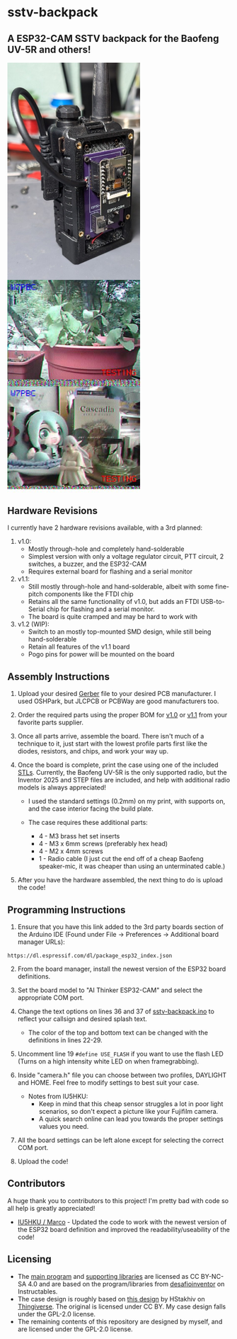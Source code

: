 # sstv-backpack
## A ESP32-CAM SSTV backpack for the Baofeng UV-5R and others!

<img align="center" src="./img/radio.jpg" width="300">
<img align="center" src="./img/sstv1.jpg" width="300">
<img align="center" src="./img/sstv2.jpg" width="300">

## Hardware Revisions
I currently have 2 hardware revisions available, with a 3rd planned: 
1. v1.0:
    * Mostly through-hole and completely hand-solderable
    * Simplest version with only a voltage regulator circuit, PTT circuit, 2 switches, a buzzer, and the ESP32-CAM
    * Requires external board for flashing and a serial monitor
2. v1.1: 
    * Still mostly through-hole and hand-solderable, albeit with some fine-pitch components like the FTDI chip
    * Retains all the same functionality of v1.0, but adds an FTDI USB-to-Serial chip for flashing and a serial monitor.
    * The board is quite cramped and may be hard to work with
3. v1.2 (WIP):
    * Switch to an mostly top-mounted SMD design, while still being hand-solderable
    * Retain all features of the v1.1 board
    * Pogo pins for power will be mounted on the board 

## Assembly Instructions
1. Upload your desired [Gerber](./hardware/gerbers/) file to your desired PCB manufacturer. I used OSHPark, but JLCPCB or PCBWay are good manufacturers too.

2. Order the required parts using the proper BOM for [v1.0](./hardware/v1.0/sstv-backpack.csv) or [v1.1](./hardware/v1.1/sstv-backpack.csv) from your favorite parts supplier.

3. Once all parts arrive, assemble the board. There isn't much of a technique to it, just start with the lowest profile parts first like the diodes, resistors, and chips, and work your way up.

4. Once the board is complete, print the case using one of the included [STLs](./hardware/case). Currently, the Baofeng UV-5R is the only supported radio, but the Inventor 2025 and STEP files are included, and help with additional radio models is always appreciated!

    * I used the standard settings (0.2mm) on my print, with supports on, and the case interior facing the build plate.

    * The case requires these additional parts:
        * 4 - M3 brass het set inserts
        * 4 - M3 x 6mm screws (preferably hex head)
        * 4 - M2 x 4mm screws
        * 1 - Radio cable (I just cut the end off of a cheap Baofeng speaker-mic, it was cheaper than using an unterminated cable.)

5. After you have the hardware assembled, the next thing to do is upload the code!

## Programming Instructions
1. Ensure that you have this link added to the 3rd party boards section of the Arduino IDE (Found under File -> Preferences -> Additional board manager URLs):
```
https://dl.espressif.com/dl/package_esp32_index.json
```

2. From the board manager, install the newest version of the ESP32 board definitions.

3. Set the board model to "AI Thinker ESP32-CAM" and select the appropriate COM port.

4. Change the text options on lines 36 and 37 of [sstv-backpack.ino](./code/sstv-backpack.ino) to reflect your callsign and desired splash text.
    * The color of the top and bottom text can be changed with the definitions in lines 22-29. 

5. Uncomment line 19 ```#define USE_FLASH``` if you want to use the flash LED (Turns on a high intensity white LED on when framegrabbing).

6. Inside "camera.h" file you can choose between two profiles, DAYLIGHT and HOME. Feel free to modify settings to best suit your case. 
	* Notes from IU5HKU:
		* Keep in mind that this cheap sensor struggles a lot in poor light scenarios, so don't expect a picture like your Fujifilm camera.
		* A quick search online can lead you towards the proper settings values you need.

7. All the board settings can be left alone except for selecting the correct COM port.

8. Upload the code!

## Contributors
 A huge thank you to contributors to this project! I'm pretty bad with code so all help is greatly appreciated!

 * [IU5HKU / Marco](https://github.com/IU5HKU) - Updated the code to work with the newest version of the ESP32 board definition and improved the readability/useability of the code!

## Licensing
* The [main program](./code/sstv-backpack.ino) and [supporting libraries](./code/) are licensed as CC BY-NC-SA 4.0 and are based on the program/libraries from [desafioinventor](https://www.instructables.com/SSTV-Capsule-V2-for-High-Altitude-Balloons/) on Instructables. 
* The case design is roughly based on [this design](https://www.thingiverse.com/thing:5270394) by HStakhiv on [Thingiverse](https://www.thingiverse.com/hstakhiv/designs). The original is licensed under CC BY. My case design falls under the GPL-2.0 license.
* The remaining contents of this repository are designed by myself, and are licensed under the GPL-2.0 license.

